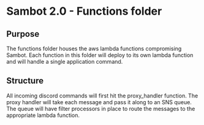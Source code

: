 # Sambot 2.0 - Functions folder

## Purpose

The functions folder houses the aws lambda functions compromising Sambot. Each function in this folder will deploy to its own lambda function and will handle a single application command.

## Structure

All incoming discord commands will first hit the proxy_handler function. The proxy handler will take each message and pass it along to an SNS queue. The queue will have filter processors in place to route the messages to the appropriate lambda function.
